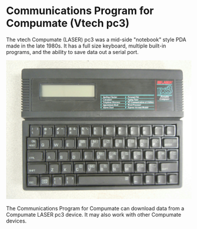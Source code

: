﻿# Communications Program for Compumate (Vtech pc3)
 
The vtech Compumate (LASER) pc3 was a mid-side "notebook" style PDA made in the late 1980s. It has a full size keyboard, multiple built-in programs, and the ability to save data out a serial port.

![LASER pc3](HelpFileImages/Compumate_pc3.jpeg)

The Communications Program for Compumate can download data from a Compumate LASER pc3 device. It may also work with other Compumate devices.